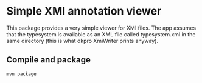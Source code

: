 # Simple XMI annotation viewer

This package provides a very simple viewer for XMI files. The app assumes that the typesystem is available as an XML file called typesystem.xml in the same directory (this is what dkpro XmiWriter prints anyway).

## Compile and package
```bash
mvn package
```

